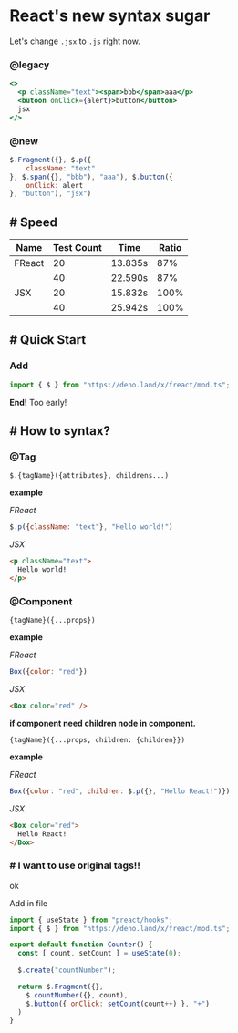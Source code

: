 # React's new syntax sugar

Let's change `.jsx` to `.js` right now.

### @legacy
```jsx
<>
  <p className="text"><span>bbb</span>aaa</p>
  <butoon onClick={alert}>button</button>
  jsx
</>
```

### @new
```js
$.Fragment({}, $.p({
	className: "text"
}, $.span({}, "bbb"), "aaa"), $.button({
	onClick: alert
}, "button"), "jsx")
```

## # Speed
|Name|Test Count|Time|Ratio|
|-|-|-|-|
|FReact|20|13.835s| 87% |
||40|22.590s| 87%|
|JSX|20|15.832s| 100%|
||40|25.942s| 100%|

## # Quick Start

### Add 
```js
import { $ } from "https://deno.land/x/freact/mod.ts";
```

**End!**
Too early!

## # How to syntax?

### @Tag
`$.{tagName}({attributes}, childrens...)`

**example**

*FReact*
```js
$.p({className: "text"}, "Hello world!")
```

*JSX*
```html
<p className="text">
  Hello world!
</p>
```

### @Component
`{tagName}({...props})`

**example**

*FReact*
```js
Box({color: "red"})
```

*JSX*
```html
<Box color="red" />
```


**if component need children node in component.**

`{tagName}({...props, children: {children}})`

**example**

*FReact*
```js
Box({color: "red", children: $.p({}, "Hello React!")})
```

*JSX*
```html
<Box color="red">
  Hello React!
</Box>
```

### # I want to use original tags!!

ok

Add in file
```js
import { useState } from "preact/hooks";
import { $ } from "https://deno.land/x/freact/mod.ts";

export default function Counter() {
  const [ count, setCount ] = useState(0);
  
  $.create("countNumber");

  return $.Fragment({}, 
    $.countNumber({}, count),
    $.button({ onClick: setCount(count++) }, "+")
  )
}

```